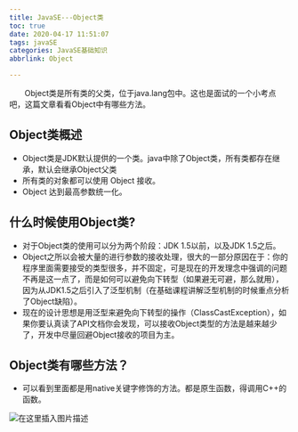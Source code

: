```yaml
---
title: JavaSE---Object类
toc: true
date: 2020-04-17 11:51:07
tags: javaSE
categories: JavaSE基础知识
abbrlink: Object

---
```

&nbsp;&nbsp;&nbsp;&nbsp;&nbsp;&nbsp;&nbsp;Object类是所有类的父类，位于java.lang包中。这也是面试的一个小考点吧，这篇文章看看Object中有哪些方法。
<!--more-->

## Object类概述

 - Object类是JDK默认提供的一个类。java中除了Object类，所有类都存在继承，默认会继承Object父类
 - 所有类的对象都可以使用 Object 接收。
 - Object 达到最高参数统一化。

## 什么时候使用Object类?

- 对于Object类的使用可以分为两个阶段：JDK 1.5以前，以及JDK 1.5之后。
- Object之所以会被大量的进行参数的接收处理，很大的一部分原因在于：你的程序里面需要接受的类型很多，并不固定，可是现在的开发理念中强调的问题不再是这一点了，而是如何可以避免向下转型（如果避无可避，那么就用），因为从JDK1.5之后引入了泛型机制（在基础课程讲解泛型机制的时候重点分析了Object缺陷）。
- 现在的设计思想是用泛型来避免向下转型的操作（ClassCastException），如果你要认真读了API文档你会发现，可以接收Object类型的方法是越来越少了，开发中尽量回避Object接收的项目为主。

## Object类有哪些方法？

- 可以看到里面都是用native关键字修饰的方法。都是原生函数，得调用C++的函数。


![在这里插入图片描述](https://img-blog.csdnimg.cn/2020041711473684.png?x-oss-process=image/watermark,type_ZmFuZ3poZW5naGVpdGk,shadow_10,text_aHR0cHM6Ly9ibG9nLmNzZG4ubmV0L3dlaXhpbl80NDg2MTM5OQ==,size_16,color_FFFFFF,t_70)